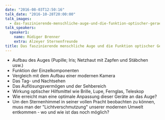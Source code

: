```yaml
---
date: "2016-08-03T12:50:16"
talk_date: "2016-10-28T20:00:00"
talk_images:
  - das-faszinierende-menschliche-auge-und-die-funktion-optischer-geraete-hilfsmittel-title.jpg
talk_speakers:
  speaker1:
    name: Rüdiger Brenner
    extra: Alzeyer Sternenfreunde
title: Das faszinierende menschliche Auge und die Funktion optischer Geräte / Hilfsmittel
---
```


- Aufbau des Auges (Pupille; Iris; Netzhaut mit Zapfen und Stäbchen usw.)
- Funktion der Einzelkomponenten
- Vergleich mit dem Aufbau einer modernen Kamera
- Das Tag- und Nachtsehen
- Das Auflösungsvermögen und der Sehbereich
- Wirkung optischer Hilfsmittel wie Brille, Lupe, Fernglas, Teleskop
- Wie erreicht man eine optimale Anpassung dieser Geräte an das Auge?
- Um den Sternenhimmel in seiner vollen Pracht beobachten zu können, muss man der "Lichtverschmutzung" unserer modernen Umwelt entkommen - wo und wie ist das noch möglich?
